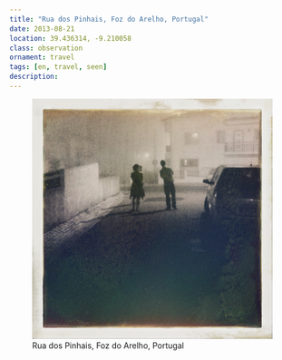 ```yaml
---
title: "Rua dos Pinhais, Foz do Arelho, Portugal"
date: 2013-08-21
location: 39.436314, -9.210058
class: observation
ornament: travel
tags: [en, travel, seen]
description: 
---
```


<figure>
  <img src="/assets/img/2013-08-21-rua-dos-pinhais-foz-do-arelho-portugal.jpeg" alt="Rua dos Pinhais, Foz do Arelho, Portugal">
  <figcaption>Rua dos Pinhais, Foz do Arelho, Portugal</figcaption>
</figure>
